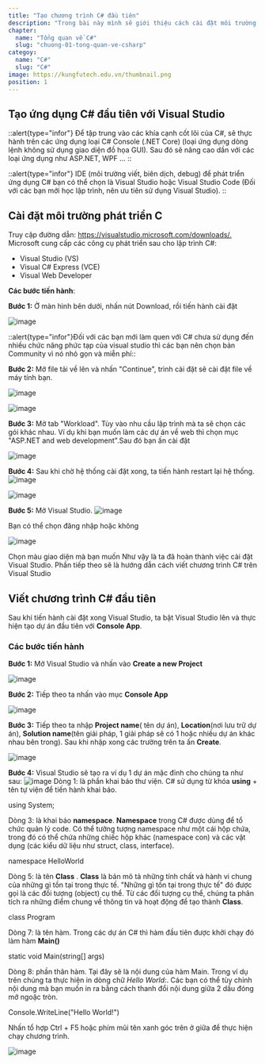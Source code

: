 ```yaml
---
title: "Tạo chương trình C# đầu tiên"
description: "Trong bài này mình sẽ giới thiệu cách cài đặt môi trường để các bạn có thể lập trình với C# và hướng dẫn tạo một chương trình C# đơn giản."
chapter:
  name: "Tổng quan về C#"
  slug: "chuong-01-tong-quan-ve-csharp"
categoy:
  name: "C#"
  slug: "C#"
image: https://kungfutech.edu.vn/thumbnail.png
position: 1
---
```


## Tạo ứng dụng C# đầu tiên với Visual Studio

::alert{type="infor"}
Để tập trung vào các khía cạnh cốt lõi của C#, sẽ thực hành trên các ứng dụng loại C# Console (.NET Core) (loại ứng dụng dòng lệnh không sử dụng giao diện đồ họa GUI). Sau đó sẽ nâng cao dần với các loại ứng dụng như ASP.NET, WPF ...
::

::alert{type="infor"}
IDE (môi trường viết, biên dịch, debug) để phát triển ứng dụng C# bạn có thể chọn là Visual Studio hoặc Visual Studio Code (Đối với các bạn mới học lập trình, nên ưu tiên sử dụng Visual Studio).
::

## Cài đặt môi trường phát triển C

Truy cập đường dẫn: <https://visualstudio.microsoft.com/downloads/.>
Microsoft cung cấp các công cụ phát triển sau cho lập trình C#:

- Visual Studio (VS)
- Visual C# Express (VCE)
- Visual Web Developer

**Các bước tiến hành**:

**Bước 1:** Ở màn hình bên dưới, nhấn nút Download, rồi tiến hành cài đặt

![image](https://user-images.githubusercontent.com/50008521/182108009-cf7f27e1-4fa2-4943-b7f6-20746089bcca.png)

::alert{type="infor"}Đối với các bạn mới làm quen với C# chưa sử dụng đến nhiều chức năng phức tạp của visual studio thì các bạn nên chọn bản Community vì nó nhỏ gọn và miễn phí::

**Bước 2:** Mở file tải về lên và nhấn "Continue", trình cài đặt sẽ cài đặt file về máy tính bạn.

![image](https://user-images.githubusercontent.com/50008521/182108048-3410c353-a6bb-4ec8-b3d9-ac90dc6ce301.png)

![image](https://user-images.githubusercontent.com/50008521/182108095-a0d564f2-0001-4f94-93fd-2d32f8cc8b9e.png)

**Bước 3:** Mở tab "Workload". Tùy vào nhu cầu lập trình mà ta sẽ chọn các gói khác nhau. Ví dụ khi bạn muốn làm các dự án về web thì chọn mục "ASP.NET and web development".Sau đó bạn ấn cài đặt

![image](https://user-images.githubusercontent.com/50008521/182108144-68aa5294-ce2e-468c-af8c-72ebedf5e279.png)

**Bước 4:** Sau khi chờ hệ thống cài đặt xong, ta tiến hành restart lại hệ thống.
![image](https://user-images.githubusercontent.com/50008521/182108181-8771e2d1-7b55-4eb9-9993-754242f56f4e.png)

![image](https://user-images.githubusercontent.com/50008521/182108225-10daff0e-9ad1-47b8-b1a4-59f8054c863a.png)

**Bước 5:** Mở Visual Studio.
![image](https://user-images.githubusercontent.com/50008521/182108262-a152de22-b6a3-4600-9bf5-2c550494ede2.png)

Bạn có thể chọn đăng nhập hoặc không

![image](https://user-images.githubusercontent.com/50008521/182108299-68dd8f2e-1912-4ea7-8134-ec62c70816fe.png)

Chọn màu giao diện mà bạn muốn
Như vậy là ta đã hoàn thành việc cài đặt Visual Studio. Phần tiếp theo sẽ là hướng dẫn cách viết chương trình C# trên Visual Studio

## Viết chương trình C# đầu tiên

Sau khi tiến hành cài đặt xong Visual Studio, ta bật Visual Studio lên và thực hiện tạo dự án đầu tiên với **Console App**.

### Các bước tiến hành

**Bước 1:** Mở Visual Studio và nhấn vào **Create a new Project**

![image](https://user-images.githubusercontent.com/50008521/182108333-fee69ecc-f527-41d4-9e42-96985fa2faab.png)

**Bước 2:** Tiếp theo ta nhấn vào mục **Console App**

![image](https://user-images.githubusercontent.com/50008521/182108373-2a0bec81-588c-450d-99ae-7fa49646d2fd.png)

**Bước 3:** Tiếp theo ta nhập **Project name**( tên dự án), **Location**(nơi lưu trữ dự án), **Solution name**(tên giải pháp, 1 giải pháp sẽ có 1 hoặc nhiều dự án khác nhau bên trong). Sau khi nhập xong các trường trên ta ấn **Create**.

![image](https://user-images.githubusercontent.com/50008521/182108397-0243f8fc-7a22-41c6-b60f-ae881df674cc.png)

**Bước 4:** Visual Studio sẽ tạo ra ví dụ 1 dự án mặc đinh cho chúng ta như sau:
![image](https://user-images.githubusercontent.com/50008521/182108437-ec76bbfd-f99c-48ac-89ba-a6dcc8fb2ba3.png)
Dòng 1: là phần khai báo thư viện. C# sử dụng từ khóa **using** + tên tự viện để tiến hành khai báo.

<content-result>using System;</content-result>

Dòng 3: là khai báo **namespace**. **Namespace** trong C# được dùng để tổ chức quản lý code. Có thể tưởng tượng namespace như một cái hộp chứa, trong đó có thể chứa những chiếc hộp khác (namespace con) và các vật dụng (các kiểu dữ liệu như struct, class, interface).

<content-result>namespace HelloWorld</content-result>

Dòng 5: là tên **Class** . **Class** là bản mô tả những tính chất và hành vi chung của những gì tồn tại trong thực tế. "Những gì tồn tại trong thực tế" đó được gọi là các đối tượng (object) cụ thể. Từ các đối tượng cụ thể, chúng ta phân tích ra những điểm chung về thông tin và hoạt động để tạo thành **Class**.

<content-result>class Program</content-result>

Dòng 7: là tên hàm. Trong các dự án C# thì hàm đầu tiên được khởi chạy đó làm hàm **Main()**

<content-result>static void Main(string[] args)</content-result>

Dòng 8: phần thân hàm. Tại đây sẽ là nội dung của hàm Main. Trong ví dụ trên chúng ta thực hiện in dòng chữ _Hello World:_. Các bạn có thể tùy chỉnh nội dung mà bạn muốn in ra bằng cách thanh đổi nội dung giữa 2 dấu đóng mở ngoặc tròn.

<content-result>Console.WriteLine("Hello World!")</content-result>

Nhấn tổ hợp Ctrl + F5 hoặc phím mũi tên xanh góc trên ở giữa để thực hiện chạy chương trình.

![image](https://user-images.githubusercontent.com/50008521/182108488-997ecd1f-ef3d-45d5-aeaa-ebee9b99184f.png)
